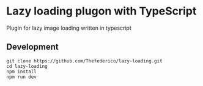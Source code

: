 # Lazy loading plugon with TypeScript

Plugin for lazy image loading written in typescript

## Development

```
git clone https://github.com/Thefederico/lazy-loading.git
cd lazy-loading
npm install
npm run dev
```


